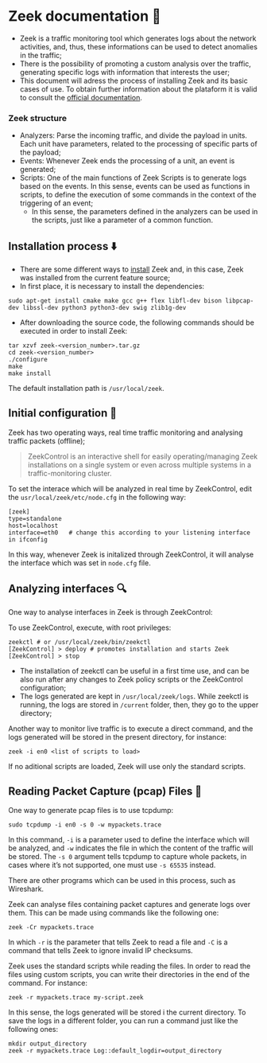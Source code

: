 # Zeek documentation 📃

- Zeek is a traffic monitoring tool which generates logs about the network activities, and, thus, these informations can be used to detect anomalies in the traffic;
- There is the possibility of promoting a custom analysis over the traffic, generating specific logs with information that interests the user;
- This document will adress the process of installing Zeek and its basic cases of use. To obtain further information about the plataform it is valid to consult the [official documentation](docs.zeek.org).

### Zeek structure 

- Analyzers: Parse the incoming traffic, and divide the payload in units. Each unit have parameters, related to the processing of specific parts of the payload;
- Events: Whenever Zeek ends the processing of a unit, an event is generated;
- Scripts: One of the main functions of Zeek Scripts is to generate logs based on the events. In this sense, events can be used as functions in scripts, to define the execution of some commands in the context of the triggering of an event;
  - In this sense, the parameters defined in the analyzers can be used in the scripts, just like a parameter of a common function.

## Installation process ⬇️

- There are some different ways to [install](https://zeek.org/get-zeek/) Zeek and, in this case, Zeek was installed from the current feature source;
- In first place, it is necessary to install the dependencies:

```
sudo apt-get install cmake make gcc g++ flex libfl-dev bison libpcap-dev libssl-dev python3 python3-dev swig zlib1g-dev
```

- After downloading the source code, the following commands should be executed in order to install Zeek:

```
tar xzvf zeek-<version_number>.tar.gz
cd zeek-<version_number>
./configure
make
make install
```

The default installation path is `/usr/local/zeek`.

## Initial configuration 🔧

Zeek has two operating ways, real time traffic monitoring and analysing traffic packets (offline);

> ZeekControl is an interactive shell for easily operating/managing Zeek installations on a single system or even across multiple systems in a traffic-monitoring cluster.

To set the interace which will be analyzed in real time by ZeekControl, edit the `usr/local/zeek/etc/node.cfg` in the following way:

```
[zeek]
type=standalone
host=localhost
interface=eth0   # change this according to your listening interface in ifconfig
```

In this way, whenever Zeek is initalized through ZeekControl, it will analyse the interface which was set in `node.cfg` file.

## Analyzing interfaces 🔍

One way to analyse interfaces in Zeek is through ZeekControl:

To use ZeekControl, execute, with root privileges:

```
zeekctl # or /usr/local/zeek/bin/zeekctl
[ZeekControl] > deploy # promotes installation and starts Zeek
[ZeekControl] > stop
```

- The installation of zeekctl can be useful in a first time use, and can be also run after any changes to Zeek policy scripts or the ZeekControl configuration;
- The logs generated are kept in `/usr/local/zeek/logs`. While zeekctl is running, the logs are stored in `/current` folder, then, they go to the upper directory;

Another way to monitor live traffic is to execute a direct command, and the logs generated will be stored in the present directory, for instance:

```
zeek -i en0 <list of scripts to load>
```

If no aditional scripts are loaded, Zeek will use only the standard scripts.

## Reading Packet Capture (pcap) Files 📁

One way to generate pcap files is to use tcpdump:

```sudo tcpdump -i en0 -s 0 -w mypackets.trace```

In this command, `-i` is a parameter used to define the interface which will be analyzed, and `-w` indicates the file in which the content of the traffic will be stored. The `-s 0` argument tells tcpdump to capture whole packets, in cases where it’s not supported, one must use `-s 65535` instead.

There are other programs which can be used in this process, such as Wireshark.

Zeek can analyse files containing packet captures and generate logs over them. This can be made using commands like the following one:

```
zeek -Cr mypackets.trace
```

In which `-r` is the parameter that tells Zeek to read a file and `-C` is a command that tells Zeek to ignore invalid IP checksums. 

Zeek uses the standard scripts while reading the files. In order to read the files using custom scripts, you can write their directories in the end of the command. For instance:

```
zeek -r mypackets.trace my-script.zeek
```

In this sense, the logs generated will be stored i the current directory. To save the logs in a different folder, you can run a command just like the following ones:

```
mkdir output_directory
zeek -r mypackets.trace Log::default_logdir=output_directory
```



  
